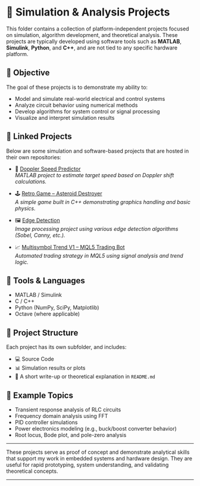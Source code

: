 # 🧪 Simulation & Analysis Projects

This folder contains a collection of platform-independent projects focused on simulation, algorithm development, and theoretical analysis. These projects are typically developed using software tools such as **MATLAB**, **Simulink**, **Python**, and **C++**, and are not tied to any specific hardware platform.

## 🎯 Objective

The goal of these projects is to demonstrate my ability to:
- Model and simulate real-world electrical and control systems
- Analyze circuit behavior using numerical methods
- Develop algorithms for system control or signal processing
- Visualize and interpret simulation results

## 🔗 Linked Projects

Below are some simulation and software-based projects that are hosted in their own repositories:

- 🚀 [Doppler Speed Predictor](https://github.com/Yasteer/Doppler-Speed-Predictor)  
  *MATLAB project to estimate target speed based on Doppler shift calculations.*

- 🕹️ [Retro Game – Asteroid Destroyer](https://github.com/Yasteer/Retro_Game---Asteroid-Destroyer)  
  *A simple game built in C++ demonstrating graphics handling and basic physics.*

- 🖼️ [Edge Detection](https://github.com/Yasteer/Edge_Detection)  
  *Image processing project using various edge detection algorithms (Sobel, Canny, etc.).*

- 📈 [Multisymbol Trend V1 – MQL5 Trading Bot](https://github.com/Yasteer/MQL5-Automated-Trading/tree/main/MultisymbolTrendV1)  
  *Automated trading strategy in MQL5 using signal analysis and trend logic.*

## 🧰 Tools & Languages

- MATLAB / Simulink
- C / C++
- Python (NumPy, SciPy, Matplotlib)
- Octave (where applicable)

## 📂 Project Structure

Each project has its own subfolder, and includes:
- 💻 Source Code
- 📊 Simulation results or plots
- 📝 A short write-up or theoretical explanation in `README.md`

## 🚀 Example Topics

- Transient response analysis of RLC circuits  
- Frequency domain analysis using FFT  
- PID controller simulations  
- Power electronics modeling (e.g., buck/boost converter behavior)  
- Root locus, Bode plot, and pole-zero analysis

---

These projects serve as proof of concept and demonstrate analytical skills that support my work in embedded systems and hardware design. They are useful for rapid prototyping, system understanding, and validating theoretical concepts.

---
